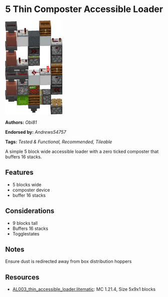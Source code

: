 # 5 Thin Composter Accessible Loader
<img alt="area_render_72_.png" src="images/area_render_72_.png?raw=1" height="300px">

**Authors:** *Obi81*

**Endorsed by:** *Andrews54757*

**Tags:** *Tested & Functional, Recommended, Tileable*

A simple 5 block wide accessible loader with a zero ticked composter that buffers 16 stacks.

## Features
- 5 blocks wide
- composter device
- buffer 16 stacks

## Considerations
- 9 blocks tall
- Buffers 16 stacks
- Togglestates

## Notes
Ensure dust is redirected away from box distribution hoppers

## Resources
- [AL003_thin_accessible_loader.litematic](attachments/AL003_thin_accessible_loader.litematic): MC 1.21.4, Size 5x9x1 blocks
